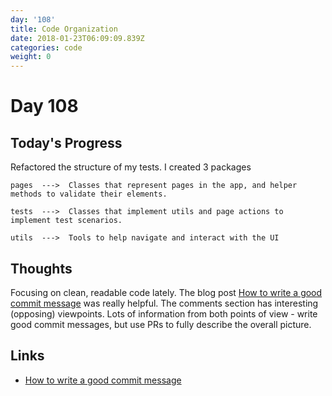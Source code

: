 ```yaml
---
day: '108'
title: Code Organization
date: 2018-01-23T06:09:09.839Z
categories: code
weight: 0
---
```

# Day 108

## Today's Progress

Refactored the structure of my tests. I created 3 packages

```
pages  --->  Classes that represent pages in the app, and helper methods to validate their elements.
```

```
tests  --->  Classes that implement utils and page actions to implement test scenarios.
```

```
utils  --->  Tools to help navigate and interact with the UI
```

## Thoughts

Focusing on clean, readable code lately. The blog post [How to write a good commit message](https://juffalow.com/other/write-good-git-commit-message) was really helpful. The comments section has interesting (opposing) viewpoints. Lots of information from both points of view - write good commit messages, but use PRs to fully describe the overall picture.

## Links

* [How to write a good commit message](https://juffalow.com/other/write-good-git-commit-message)
